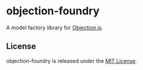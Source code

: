 # objection-foundry

A model factory library for [Objection.js](https://github.com/Vincit/objection.js).

## License

objection-foundry is released under the [MIT License](./LICENSE).
